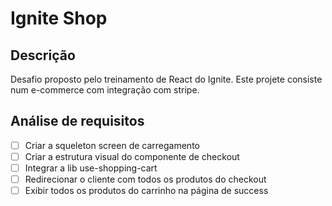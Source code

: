 # Ignite Shop

## Descrição

Desafio proposto pelo treinamento de React do Ignite. Este projete consiste num e-commerce com integração com stripe.

## Análise de requisitos

- [ ] Criar a squeleton screen de carregamento
- [ ] Criar a estrutura visual do componente de checkout
- [ ] Integrar a lib use-shopping-cart
- [ ] Redirecionar o cliente com todos os produtos do checkout
- [ ] Exibir todos os produtos do carrinho na página de success

